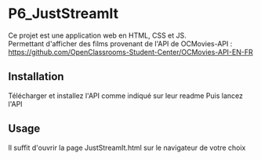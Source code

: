 # P6_JustStreamIt

Ce projet est une application web en HTML, CSS et JS.
</br> Permettant d'afficher des films provenant de l'API de OCMovies-API : https://github.com/OpenClassrooms-Student-Center/OCMovies-API-EN-FR

## Installation

Télécharger et installez l'API comme indiqué sur leur readme
Puis lancez l'API

## Usage

Il suffit d'ouvrir la page JustStreamIt.html sur le navigateur de votre choix


